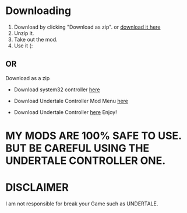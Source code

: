 # Downloading
1. Download by clicking "Download as zip". or [download it here](https://github.com/nonumbershere/Amazing_Creations.git)
2. Unzip it.
3. Take out the mod.
4. Use it (:
## OR
Download as a zip 
- Download system32 controller [here](https://github.com/nonumbershere/Amazing_Creations/blob/master/system32_controller.rar?raw=true)

- Download Undertale Controller Mod Menu [here](https://github.com/nonumbershere/Amazing_Creations/blob/master/undertale_controller.rar?raw=true)

- Download Undertale Controller [here](https://github.com/nonumbershere/Amazing_Creations/blob/master/Undertalecontroller.rar?raw=true)
Enjoy!
# MY MODS ARE 100% SAFE TO USE. BUT BE CAREFUL USING THE UNDERTALE CONTROLLER ONE.

# DISCLAIMER
I am not responsible for break your Game such as UNDERTALE.
